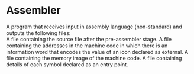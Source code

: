 # Assembler
A program that receives input in assembly language (non-standard) and outputs the following files:  
A file containing the source file after the pre-assembler stage. 
A file containing the addresses in the machine code in which there is an information word that encodes the value of an icon declared as external. 
A file containing the memory image of the machine code. 
A file containing details of each symbol declared as an entry point.
